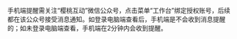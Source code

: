 手机端提醒需关注“樱桃互动”微信公众号，点击菜单“工作台”绑定授权账号，后续都在该公众号接受消息通知。如登录电脑端查看后，手机端是不会收到消息提醒的；如未登录电脑端查看，手机端在2分钟内会收到提醒。

